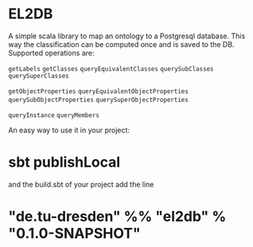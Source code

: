 # EL2DB #

A simple scala library to map an ontology to a Postgresql database. 
This way the classification can be computed once and is saved to the DB. 
Supported operations are: 

`getLabels`
`getClasses`
`queryEquivalentClasses`
`querySubClasses`
`querySuperClasses`

`getObjectProperties`
`queryEquivalentObjectProperties`
`querySubObjectProperties`
`querySuperObjectProperties`


`queryInstance`
`queryMembers`

An easy way to use it in your project: 

# sbt publishLocal 

and the build.sbt of your project add the line 

# "de.tu-dresden" %% "el2db" % "0.1.0-SNAPSHOT"
